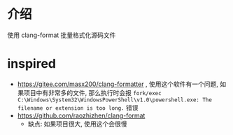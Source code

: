 # 介绍

使用 clang-format 批量格式化源码文件

# inspired

- https://gitee.com/masx200/clang-formatter , 使用这个软件有一个问题, 如果项目中有非常多的文件, 那么执行时会报 `fork/exec C:\Windows\System32\WindowsPowerShell\v1.0\powershell.exe: The filename or extension is too long.` 错误
- https://github.com/raozhizhen/clang-format 
  - 缺点: 如果项目很大, 使用这个会很慢

